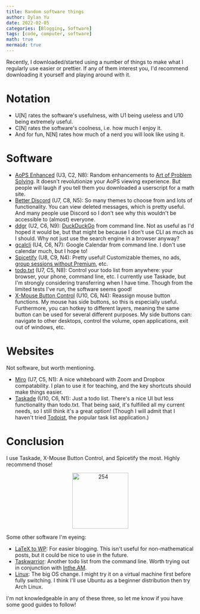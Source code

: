 ```yaml
---
title: Random software things
author: Dylan Yu
date: 2022-02-05
categories: [Blogging, Software]
tags: [code, computer, software]
math: true
mermaid: true
---
```


Recently, I downloaded/started using a number of things to make what I regularly use easier or prettier. If any of them interest you, I'd recommend downloading it yourself and playing around with it.

# Notation
- U[N] rates the software's usefulness, with U1 being useless and U10 being extremely useful.
- C[N] rates the software's coolness, i.e. how much I enjoy it.
- And for fun, N[N] rates how much of a nerd you will look like using it.

# Software
- [AoPS Enhanced](https://github.com/vEnhance/aops-enhanced) (U3, C2, N8): Random enhancements to [Art of Problem Solving](https://artofproblemsolving.com/). It doesn't revolutionize your AoPS viewing experience. But people will laugh if you tell them you downloaded a userscript for a math site.
- [Better Discord](https://betterdiscord.app/) (U7, C8, N5): So many themes to choose from and lots of functionality. You can view deleted messages, which is pretty useful. And many people use Discord so I don't see why this wouldn't be accessible to (almost) everyone.
- [ddgr](https://github.com/jarun/ddgr) (U2, C6, N9): [DuckDuckGo](https://duckduckgo.com/) from command line. Not as useful as I'd hoped it would be, but that might be because I don't use CLI as much as I should. Why not just use the search engine in a browser anyway?
- [gcalcli](https://github.com/insanum/gcalcli) (U4, C6, N7): Google Calendar from command line. I don't use calendar much, but I hope to!
- [Spicetify](https://spicetify.app/) (U8, C9, N4): Pretty useful! Customizable themes, no ads, [group sessions without Premium](/posts/spotify-listen/), etc.
- [todo.txt](https://github.com/todotxt/todo.txt-cli) (U7, C5, N8): Control your todo list from anywhere: your browser, your phone, command line, etc. I currently use Taskade, but I'm strongly considering transferring when I have time. Though from the limited tests I've run, the software seems good!
- [X-Mouse Button Control](https://www.highrez.co.uk/downloads/XMouseButtonControl.htm) (U10, C6, N4): Reassign mouse button functions. My mouse has side buttons, so this is especially useful. Furthermore, you can hotkey to different layers, meaning the same button can be used for several different purposes. My side buttons can: navigate to other desktops, control the volume, open applications, exit out of windows, etc.

# Websites
Not software, but worth mentioning.
- [Miro](https://miro.com/) (U7, C5, N1): A nice whiteboard with Zoom and Dropbox compatability. I plan to use it for teaching, and the key shortcuts should make things easier.
- [Taskade](https://taskade.com/) (U10, C6, N1): Just a todo list. There's a nice UI but less functionality than todo.txt. That being said, it's fulfilled all my current needs, so I still think it's a great option! (Though I will admit that I haven't tried [Todoist](https://todoist.com/), the popular task list application.)

# Conclusion
I use Taskade, X-Mouse Button Control, and Spicetify the most. Highly recommend those!
<div align="center">

[<img src="https://external-content.duckduckgo.com/iu/?u=https%3A%2F%2Fi.pinimg.com%2Foriginals%2Fb9%2F12%2F3e%2Fb9123ee8f0e845ba77f2a02b5825d99b.png&f=1&nofb=1" alt="254" width="150"/>](254.png)

</div>
Some other software I'm eyeing:

- [LaTeX to WP](https://lucatrevisan.wordpress.com/latex-to-wordpress/): For easier blogging. This isn't useful for non-mathematical posts, but it could be nice to use in the future.
- [Taskwarrior](https://taskwarrior.org/): Another todo list from the command line. Worth trying out in conjunction with [Inthe.AM](https://inthe.am/).
- [Linux](https://www.linux.org/): The big OS change. I might try it on a virtual machine first before fully switching. I think I'll use Ubuntu as a beginner distribution then try Arch Linux.

I'm not knowledgeable in any of these three, so let me know if you have some good guides to follow!